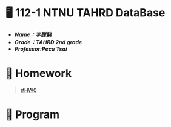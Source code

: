 # :desktop_computer: 112-1 NTNU TAHRD DataBase
* <em><strong>Name：李騰騏
* Grade：TAHRD 2nd grade 
* Professor:Pecu Tsai</strong></em>
# :page_facing_up: Homework
> [#HW0](https://youtu.be/SnuzbTM76Zo)
# :file_folder: Program
